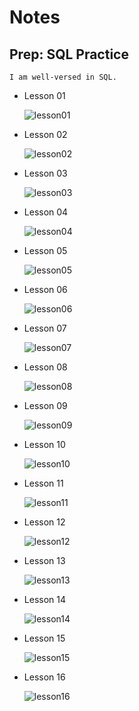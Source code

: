 # Notes

## Prep: SQL Practice

```
I am well-versed in SQL.
```

* Lesson 01

  ![lesson01](./img/Lesson01.png "lesson01")

* Lesson 02

  ![lesson02](./img/Lesson02.png "lesson02")

* Lesson 03

  ![lesson03](./img/Lesson03.png "lesson03")

* Lesson 04

  ![lesson04](./img/Lesson04.png "lesson04")

* Lesson 05

  ![lesson05](./img/Lesson05.png "lesson05")

* Lesson 06

  ![lesson06](./img/Lesson06.png "lesson06")

* Lesson 07

  ![lesson07](./img/Lesson07.png "lesson07")

* Lesson 08

  ![lesson08](./img/Lesson08.png "lesson08")

* Lesson 09

  ![lesson09](./img/Lesson09.png "lesson09")

* Lesson 10

  ![lesson10](./img/Lesson10.png "lesson10")

* Lesson 11

  ![lesson11](./img/Lesson11.png "lesson11")

* Lesson 12

  ![lesson12](./img/Lesson12.png "lesson12")

* Lesson 13

  ![lesson13](./img/Lesson13.png "lesson13")

* Lesson 14

  ![lesson14](./img/Lesson14.png "lesson14")

* Lesson 15

  ![lesson15](./img/Lesson15.png "lesson15")

* Lesson 16

  ![lesson16](./img/Lesson16.png "lesson16")
